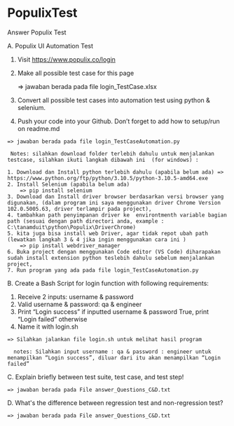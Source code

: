 # PopulixTest
Answer Populix Test


A. Populix UI Automation Test
  1. Visit https://www.populix.co/login
  2. Make all possible test case for this page

     => jawaban berada pada file login_TestCase.xlsx

  4. Convert all possible test cases into automation test using python & selenium.
  5. Push your code into your Github. Don’t forget to add how to setup/run on readme.md

    => jawaban berada pada file login_TestCaseAutomation.py

     Notes: silahkan download folder terlebih dahulu untuk menjalankan testcase, silahkan ikuti langkah dibawah ini  (for windows) :

    1. Download dan Install python terlebih dahulu (apabila belum ada) => https://www.python.org/ftp/python/3.10.5/python-3.10.5-amd64.exe    
    2. Install Selenium (apabila belum ada) 
        => pip install selenium
    3. Download dan Install driver browser berdasarkan versi browser yang digunakan, (dalam program ini saya menggunakan driver Chrome Version 102.0.5005.63, driver terlampir pada project),
    4. tambahkan path penyimpanan driver ke  environtmenth variable bagian path (sesuai dengan path directori anda, example : C:\tanamduit\python\Populix\DriverChrome)
    5. kita juga bisa install web Driver, agar tidak repot ubah path (lewatkan langkah 3 & 4 jika ingin menggunakan cara ini )
        => pip install webdriver_manager
    6. Buka project dengan menggunakan Code editor (VS Code) diharapakan sudah install extension python teslebih dahulu sebelum menjalankan project, 
    7. Run program yang ada pada file login_TestCaseAutomation.py
  

B. Create a Bash Script for login function with following requirements:
  1. Receive 2 inputs: username & password
  2. Valid username & password: qa & engineer
  3. Print “Login success” if inputted username & password True, print “Login failed” otherwise
  4. Name it with login.sh
  
    => Silahkan jalankan file login.sh untuk melihat hasil program 
      
      notes: Silahkan input username : qa & password : engineer untuk menampilkan “Login success”, diluar dari itu akan menampilkan “Login failed”

C. Explain briefly between test suite, test case, and test step!

    => jawaban berada pada File answer_Questions_C&D.txt
   

D. What's the difference between regression test and non-regression test?

    => jawaban berada pada File answer_Questions_C&D.txt
    
